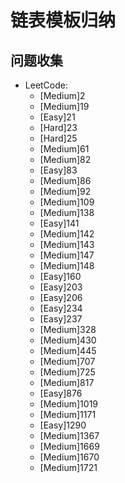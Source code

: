 # 链表模板归纳

## 问题收集

- LeetCode:
  - [Medium]2
  - [Medium]19
  - [Easy]21
  - [Hard]23
  - [Hard]25
  - [Medium]61
  - [Medium]82
  - [Easy]83
  - [Medium]86
  - [Medium]92
  - [Medium]109
  - [Medium]138
  - [Easy]141
  - [Medium]142
  - [Medium]143
  - [Medium]147
  - [Medium]148
  - [Easy]160
  - [Easy]203
  - [Easy]206
  - [Easy]234
  - [Easy]237
  - [Medium]328
  - [Medium]430
  - [Medium]445
  - [Medium]707
  - [Medium]725
  - [Medium]817
  - [Easy]876
  - [Medium]1019
  - [Medium]1171
  - [Easy]1290
  - [Medium]1367
  - [Medium]1669
  - [Medium]1670
  - [Medium]1721